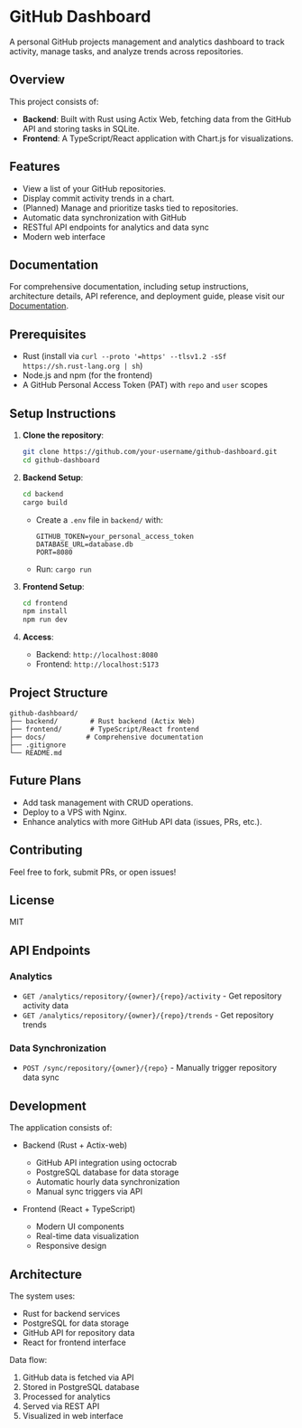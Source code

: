 # GitHub Dashboard

A personal GitHub projects management and analytics dashboard to track activity, manage tasks, and analyze trends across repositories.

## Overview

This project consists of:
- **Backend**: Built with Rust using Actix Web, fetching data from the GitHub API and storing tasks in SQLite.
- **Frontend**: A TypeScript/React application with Chart.js for visualizations.

## Features
- View a list of your GitHub repositories.
- Display commit activity trends in a chart.
- (Planned) Manage and prioritize tasks tied to repositories.
- Automatic data synchronization with GitHub
- RESTful API endpoints for analytics and data sync
- Modern web interface

## Documentation

For comprehensive documentation, including setup instructions, architecture details, API reference, and deployment guide, please visit our [Documentation](./docs/README.md).

## Prerequisites
- Rust (install via `curl --proto '=https' --tlsv1.2 -sSf https://sh.rust-lang.org | sh`)
- Node.js and npm (for the frontend)
- A GitHub Personal Access Token (PAT) with `repo` and `user` scopes

## Setup Instructions

1. **Clone the repository**:
   ```bash
   git clone https://github.com/your-username/github-dashboard.git
   cd github-dashboard
   ```

2. **Backend Setup**:
   ```bash
   cd backend
   cargo build
   ```
   - Create a `.env` file in `backend/` with:
     ```
     GITHUB_TOKEN=your_personal_access_token
     DATABASE_URL=database.db
     PORT=8080
     ```
   - Run: `cargo run`

3. **Frontend Setup**:
   ```bash
   cd frontend
   npm install
   npm run dev
   ```

4. **Access**:
   - Backend: `http://localhost:8080`
   - Frontend: `http://localhost:5173`

## Project Structure
```
github-dashboard/
├── backend/        # Rust backend (Actix Web)
├── frontend/       # TypeScript/React frontend
├── docs/          # Comprehensive documentation
├── .gitignore
└── README.md
```

## Future Plans
- Add task management with CRUD operations.
- Deploy to a VPS with Nginx.
- Enhance analytics with more GitHub API data (issues, PRs, etc.).

## Contributing
Feel free to fork, submit PRs, or open issues!

## License
MIT

## API Endpoints

### Analytics
- `GET /analytics/repository/{owner}/{repo}/activity` - Get repository activity data
- `GET /analytics/repository/{owner}/{repo}/trends` - Get repository trends

### Data Synchronization
- `POST /sync/repository/{owner}/{repo}` - Manually trigger repository data sync

## Development

The application consists of:

- Backend (Rust + Actix-web)
  - GitHub API integration using octocrab
  - PostgreSQL database for data storage
  - Automatic hourly data synchronization
  - Manual sync triggers via API

- Frontend (React + TypeScript)
  - Modern UI components
  - Real-time data visualization
  - Responsive design

## Architecture

The system uses:
- Rust for backend services
- PostgreSQL for data storage
- GitHub API for repository data
- React for frontend interface

Data flow:
1. GitHub data is fetched via API
2. Stored in PostgreSQL database
3. Processed for analytics
4. Served via REST API
5. Visualized in web interface
